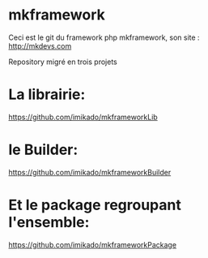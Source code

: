 mkframework
===========

Ceci est le git du framework php mkframework, son site : http://mkdevs.com

Repository migré en trois projets

# La librairie:

https://github.com/imikado/mkframeworkLib

# le Builder:

https://github.com/imikado/mkframeworkBuilder

# Et le package regroupant l'ensemble:

https://github.com/imikado/mkframeworkPackage
